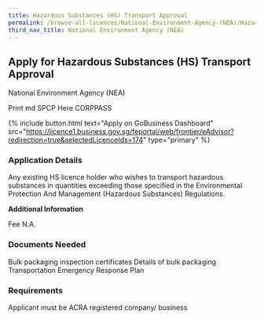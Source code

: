 ```yaml
---
title: Hazardous Substances (HS) Transport Approval
permalink: /browse-all-licences/National-Environment-Agency-(NEA)/Hazardous-Substances-(HS)-Transport-Approval
third_nav_title: National Environment Agency (NEA)
---
```


## Apply for Hazardous Substances (HS) Transport Approval

National Environment Agency (NEA)

Print md SPCP Here CORPPASS

{% include button.html text="Apply on GoBusiness Dashboard" src="https://licence1.business.gov.sg/feportal/web/frontier/eAdvisor?redirection=true&selectedLicenceIds=174" type="primary" %}

### Application Details

<p>Any existing HS licence holder who wishes to transport hazardous substances in quantities exceeding those specified in the Environmental Protection And Management (Hazardous Substances) Regulations.</p>

**Additional Information**

Fee
N.A.

### Documents Needed

Bulk packaging inspection certificates
Details of bulk packaging
Transportation Emergency Response Plan

### Requirements

Applicant must be ACRA registered company/ business

